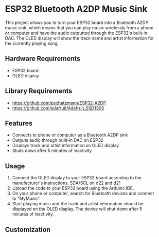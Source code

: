 # ESP32 Bluetooth A2DP Music Sink

This project allows you to turn your ESP32 board into a Bluetooth A2DP music sink, which means that you can play music wirelessly from a phone or computer and have the audio outputted through the ESP32's built-in DAC. The OLED display will show the track name and artist information for the currently playing song.

## Hardware Requirements

- ESP32 board
- OLED display

## Library Requirements
- https://github.com/pschatzmann/ESP32-A2DP
- https://github.com/adafruit/Adafruit_SSD1306

## Features

- Connects to phone or computer as a Bluetooth A2DP sink
- Outputs audio through built-in DAC on ESP32
- Displays track and artist information on OLED display
- Shuts down after 5 minutes of inactivity

## Usage

1. Connect the OLED display to your ESP32 board according to the manufacturer's instructions. SDA/SCL on d22 and d21
2. Upload the code to your ESP32 board using the Arduino IDE.
3. On your phone or computer, search for Bluetooth devices and connect to "MyMusic".
4. Start playing music and the track and artist information should be displayed on the OLED display. The device will shut down after 5 minutes of inactivity.

## Customization
